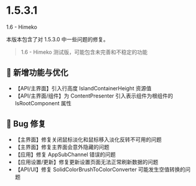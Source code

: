 # 1.5.3.1

1.6 - Himeko

本版本包含了对 1.5.3.0 中一些问题的修复。

> 1.6 - Himeko 测试版，可能包含未完善和不稳定的功能

## 🚀 新增功能与优化

- 【API/主界面】引入行高度 IslandContainerHeight 资源值
- 【API/主界面/组件】为 ContentPresenter 引入表示组件为根组件的 IsRootComponent 属性

## 🐛 Bug 修复

- 【主界面】修复关闭鼠标淡化和鼠标移入淡化反转不可用的问题
- 【主界面】修复主界面会意外隐藏的问题
- 【应用】修复 AppSubChannel 错误的问题
- 【应用设置/更新】修复更新设置页面无法正常刷新数据的问题
- 【API/UI】修复 SolidColorBrushToColorConverter 可能发生空值转换的问题

